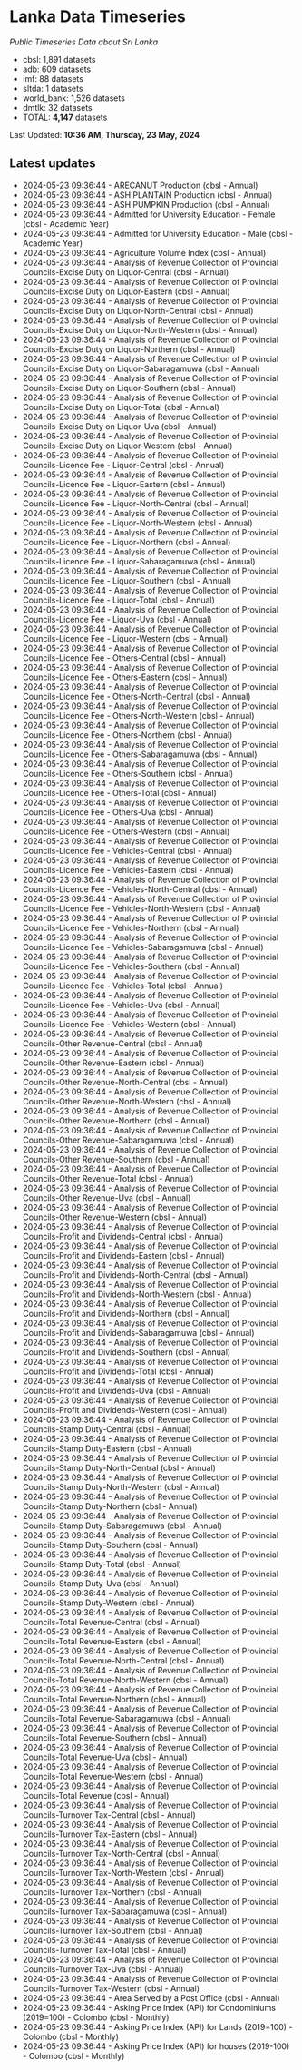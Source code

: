 # Lanka Data Timeseries
*Public Timeseries Data about Sri Lanka*

* cbsl: 1,891 datasets
* adb: 609 datasets
* imf: 88 datasets
* sltda: 1 datasets
* world_bank: 1,526 datasets
* dmtlk: 32 datasets
* TOTAL: **4,147** datasets

Last Updated: **10:36 AM, Thursday, 23 May, 2024**

## Latest updates

* 2024-05-23 09:36:44 - ARECANUT Production (cbsl - Annual)
* 2024-05-23 09:36:44 - ASH PLANTAIN Production (cbsl - Annual)
* 2024-05-23 09:36:44 - ASH PUMPKIN Production (cbsl - Annual)
* 2024-05-23 09:36:44 - Admitted for University Education - Female (cbsl - Academic Year)
* 2024-05-23 09:36:44 - Admitted for University Education - Male (cbsl - Academic Year)
* 2024-05-23 09:36:44 - Agriculture Volume Index (cbsl - Annual)
* 2024-05-23 09:36:44 - Analysis of Revenue Collection of Provincial Councils-Excise Duty on Liquor-Central (cbsl - Annual)
* 2024-05-23 09:36:44 - Analysis of Revenue Collection of Provincial Councils-Excise Duty on Liquor-Eastern (cbsl - Annual)
* 2024-05-23 09:36:44 - Analysis of Revenue Collection of Provincial Councils-Excise Duty on Liquor-North-Central (cbsl - Annual)
* 2024-05-23 09:36:44 - Analysis of Revenue Collection of Provincial Councils-Excise Duty on Liquor-North-Western (cbsl - Annual)
* 2024-05-23 09:36:44 - Analysis of Revenue Collection of Provincial Councils-Excise Duty on Liquor-Northern (cbsl - Annual)
* 2024-05-23 09:36:44 - Analysis of Revenue Collection of Provincial Councils-Excise Duty on Liquor-Sabaragamuwa (cbsl - Annual)
* 2024-05-23 09:36:44 - Analysis of Revenue Collection of Provincial Councils-Excise Duty on Liquor-Southern (cbsl - Annual)
* 2024-05-23 09:36:44 - Analysis of Revenue Collection of Provincial Councils-Excise Duty on Liquor-Total (cbsl - Annual)
* 2024-05-23 09:36:44 - Analysis of Revenue Collection of Provincial Councils-Excise Duty on Liquor-Uva (cbsl - Annual)
* 2024-05-23 09:36:44 - Analysis of Revenue Collection of Provincial Councils-Excise Duty on Liquor-Western (cbsl - Annual)
* 2024-05-23 09:36:44 - Analysis of Revenue Collection of Provincial Councils-Licence Fee - Liquor-Central (cbsl - Annual)
* 2024-05-23 09:36:44 - Analysis of Revenue Collection of Provincial Councils-Licence Fee - Liquor-Eastern (cbsl - Annual)
* 2024-05-23 09:36:44 - Analysis of Revenue Collection of Provincial Councils-Licence Fee - Liquor-North-Central (cbsl - Annual)
* 2024-05-23 09:36:44 - Analysis of Revenue Collection of Provincial Councils-Licence Fee - Liquor-North-Western (cbsl - Annual)
* 2024-05-23 09:36:44 - Analysis of Revenue Collection of Provincial Councils-Licence Fee - Liquor-Northern (cbsl - Annual)
* 2024-05-23 09:36:44 - Analysis of Revenue Collection of Provincial Councils-Licence Fee - Liquor-Sabaragamuwa (cbsl - Annual)
* 2024-05-23 09:36:44 - Analysis of Revenue Collection of Provincial Councils-Licence Fee - Liquor-Southern (cbsl - Annual)
* 2024-05-23 09:36:44 - Analysis of Revenue Collection of Provincial Councils-Licence Fee - Liquor-Total (cbsl - Annual)
* 2024-05-23 09:36:44 - Analysis of Revenue Collection of Provincial Councils-Licence Fee - Liquor-Uva (cbsl - Annual)
* 2024-05-23 09:36:44 - Analysis of Revenue Collection of Provincial Councils-Licence Fee - Liquor-Western (cbsl - Annual)
* 2024-05-23 09:36:44 - Analysis of Revenue Collection of Provincial Councils-Licence Fee - Others-Central (cbsl - Annual)
* 2024-05-23 09:36:44 - Analysis of Revenue Collection of Provincial Councils-Licence Fee - Others-Eastern (cbsl - Annual)
* 2024-05-23 09:36:44 - Analysis of Revenue Collection of Provincial Councils-Licence Fee - Others-North-Central (cbsl - Annual)
* 2024-05-23 09:36:44 - Analysis of Revenue Collection of Provincial Councils-Licence Fee - Others-North-Western (cbsl - Annual)
* 2024-05-23 09:36:44 - Analysis of Revenue Collection of Provincial Councils-Licence Fee - Others-Northern (cbsl - Annual)
* 2024-05-23 09:36:44 - Analysis of Revenue Collection of Provincial Councils-Licence Fee - Others-Sabaragamuwa (cbsl - Annual)
* 2024-05-23 09:36:44 - Analysis of Revenue Collection of Provincial Councils-Licence Fee - Others-Southern (cbsl - Annual)
* 2024-05-23 09:36:44 - Analysis of Revenue Collection of Provincial Councils-Licence Fee - Others-Total (cbsl - Annual)
* 2024-05-23 09:36:44 - Analysis of Revenue Collection of Provincial Councils-Licence Fee - Others-Uva (cbsl - Annual)
* 2024-05-23 09:36:44 - Analysis of Revenue Collection of Provincial Councils-Licence Fee - Others-Western (cbsl - Annual)
* 2024-05-23 09:36:44 - Analysis of Revenue Collection of Provincial Councils-Licence Fee - Vehicles-Central (cbsl - Annual)
* 2024-05-23 09:36:44 - Analysis of Revenue Collection of Provincial Councils-Licence Fee - Vehicles-Eastern (cbsl - Annual)
* 2024-05-23 09:36:44 - Analysis of Revenue Collection of Provincial Councils-Licence Fee - Vehicles-North-Central (cbsl - Annual)
* 2024-05-23 09:36:44 - Analysis of Revenue Collection of Provincial Councils-Licence Fee - Vehicles-North-Western (cbsl - Annual)
* 2024-05-23 09:36:44 - Analysis of Revenue Collection of Provincial Councils-Licence Fee - Vehicles-Northern (cbsl - Annual)
* 2024-05-23 09:36:44 - Analysis of Revenue Collection of Provincial Councils-Licence Fee - Vehicles-Sabaragamuwa (cbsl - Annual)
* 2024-05-23 09:36:44 - Analysis of Revenue Collection of Provincial Councils-Licence Fee - Vehicles-Southern (cbsl - Annual)
* 2024-05-23 09:36:44 - Analysis of Revenue Collection of Provincial Councils-Licence Fee - Vehicles-Total (cbsl - Annual)
* 2024-05-23 09:36:44 - Analysis of Revenue Collection of Provincial Councils-Licence Fee - Vehicles-Uva (cbsl - Annual)
* 2024-05-23 09:36:44 - Analysis of Revenue Collection of Provincial Councils-Licence Fee - Vehicles-Western (cbsl - Annual)
* 2024-05-23 09:36:44 - Analysis of Revenue Collection of Provincial Councils-Other Revenue-Central (cbsl - Annual)
* 2024-05-23 09:36:44 - Analysis of Revenue Collection of Provincial Councils-Other Revenue-Eastern (cbsl - Annual)
* 2024-05-23 09:36:44 - Analysis of Revenue Collection of Provincial Councils-Other Revenue-North-Central (cbsl - Annual)
* 2024-05-23 09:36:44 - Analysis of Revenue Collection of Provincial Councils-Other Revenue-North-Western (cbsl - Annual)
* 2024-05-23 09:36:44 - Analysis of Revenue Collection of Provincial Councils-Other Revenue-Northern (cbsl - Annual)
* 2024-05-23 09:36:44 - Analysis of Revenue Collection of Provincial Councils-Other Revenue-Sabaragamuwa (cbsl - Annual)
* 2024-05-23 09:36:44 - Analysis of Revenue Collection of Provincial Councils-Other Revenue-Southern (cbsl - Annual)
* 2024-05-23 09:36:44 - Analysis of Revenue Collection of Provincial Councils-Other Revenue-Total (cbsl - Annual)
* 2024-05-23 09:36:44 - Analysis of Revenue Collection of Provincial Councils-Other Revenue-Uva (cbsl - Annual)
* 2024-05-23 09:36:44 - Analysis of Revenue Collection of Provincial Councils-Other Revenue-Western (cbsl - Annual)
* 2024-05-23 09:36:44 - Analysis of Revenue Collection of Provincial Councils-Profit and Dividends-Central (cbsl - Annual)
* 2024-05-23 09:36:44 - Analysis of Revenue Collection of Provincial Councils-Profit and Dividends-Eastern (cbsl - Annual)
* 2024-05-23 09:36:44 - Analysis of Revenue Collection of Provincial Councils-Profit and Dividends-North-Central (cbsl - Annual)
* 2024-05-23 09:36:44 - Analysis of Revenue Collection of Provincial Councils-Profit and Dividends-North-Western (cbsl - Annual)
* 2024-05-23 09:36:44 - Analysis of Revenue Collection of Provincial Councils-Profit and Dividends-Northern (cbsl - Annual)
* 2024-05-23 09:36:44 - Analysis of Revenue Collection of Provincial Councils-Profit and Dividends-Sabaragamuwa (cbsl - Annual)
* 2024-05-23 09:36:44 - Analysis of Revenue Collection of Provincial Councils-Profit and Dividends-Southern (cbsl - Annual)
* 2024-05-23 09:36:44 - Analysis of Revenue Collection of Provincial Councils-Profit and Dividends-Total (cbsl - Annual)
* 2024-05-23 09:36:44 - Analysis of Revenue Collection of Provincial Councils-Profit and Dividends-Uva (cbsl - Annual)
* 2024-05-23 09:36:44 - Analysis of Revenue Collection of Provincial Councils-Profit and Dividends-Western (cbsl - Annual)
* 2024-05-23 09:36:44 - Analysis of Revenue Collection of Provincial Councils-Stamp Duty-Central (cbsl - Annual)
* 2024-05-23 09:36:44 - Analysis of Revenue Collection of Provincial Councils-Stamp Duty-Eastern (cbsl - Annual)
* 2024-05-23 09:36:44 - Analysis of Revenue Collection of Provincial Councils-Stamp Duty-North-Central (cbsl - Annual)
* 2024-05-23 09:36:44 - Analysis of Revenue Collection of Provincial Councils-Stamp Duty-North-Western (cbsl - Annual)
* 2024-05-23 09:36:44 - Analysis of Revenue Collection of Provincial Councils-Stamp Duty-Northern (cbsl - Annual)
* 2024-05-23 09:36:44 - Analysis of Revenue Collection of Provincial Councils-Stamp Duty-Sabaragamuwa (cbsl - Annual)
* 2024-05-23 09:36:44 - Analysis of Revenue Collection of Provincial Councils-Stamp Duty-Southern (cbsl - Annual)
* 2024-05-23 09:36:44 - Analysis of Revenue Collection of Provincial Councils-Stamp Duty-Total (cbsl - Annual)
* 2024-05-23 09:36:44 - Analysis of Revenue Collection of Provincial Councils-Stamp Duty-Uva (cbsl - Annual)
* 2024-05-23 09:36:44 - Analysis of Revenue Collection of Provincial Councils-Stamp Duty-Western (cbsl - Annual)
* 2024-05-23 09:36:44 - Analysis of Revenue Collection of Provincial Councils-Total Revenue-Central (cbsl - Annual)
* 2024-05-23 09:36:44 - Analysis of Revenue Collection of Provincial Councils-Total Revenue-Eastern (cbsl - Annual)
* 2024-05-23 09:36:44 - Analysis of Revenue Collection of Provincial Councils-Total Revenue-North-Central (cbsl - Annual)
* 2024-05-23 09:36:44 - Analysis of Revenue Collection of Provincial Councils-Total Revenue-North-Western (cbsl - Annual)
* 2024-05-23 09:36:44 - Analysis of Revenue Collection of Provincial Councils-Total Revenue-Northern (cbsl - Annual)
* 2024-05-23 09:36:44 - Analysis of Revenue Collection of Provincial Councils-Total Revenue-Sabaragamuwa (cbsl - Annual)
* 2024-05-23 09:36:44 - Analysis of Revenue Collection of Provincial Councils-Total Revenue-Southern (cbsl - Annual)
* 2024-05-23 09:36:44 - Analysis of Revenue Collection of Provincial Councils-Total Revenue-Uva (cbsl - Annual)
* 2024-05-23 09:36:44 - Analysis of Revenue Collection of Provincial Councils-Total Revenue-Western (cbsl - Annual)
* 2024-05-23 09:36:44 - Analysis of Revenue Collection of Provincial Councils-Total Revenue (cbsl - Annual)
* 2024-05-23 09:36:44 - Analysis of Revenue Collection of Provincial Councils-Turnover Tax-Central (cbsl - Annual)
* 2024-05-23 09:36:44 - Analysis of Revenue Collection of Provincial Councils-Turnover Tax-Eastern (cbsl - Annual)
* 2024-05-23 09:36:44 - Analysis of Revenue Collection of Provincial Councils-Turnover Tax-North-Central (cbsl - Annual)
* 2024-05-23 09:36:44 - Analysis of Revenue Collection of Provincial Councils-Turnover Tax-North-Western (cbsl - Annual)
* 2024-05-23 09:36:44 - Analysis of Revenue Collection of Provincial Councils-Turnover Tax-Northern (cbsl - Annual)
* 2024-05-23 09:36:44 - Analysis of Revenue Collection of Provincial Councils-Turnover Tax-Sabaragamuwa (cbsl - Annual)
* 2024-05-23 09:36:44 - Analysis of Revenue Collection of Provincial Councils-Turnover Tax-Southern (cbsl - Annual)
* 2024-05-23 09:36:44 - Analysis of Revenue Collection of Provincial Councils-Turnover Tax-Total (cbsl - Annual)
* 2024-05-23 09:36:44 - Analysis of Revenue Collection of Provincial Councils-Turnover Tax-Uva (cbsl - Annual)
* 2024-05-23 09:36:44 - Analysis of Revenue Collection of Provincial Councils-Turnover Tax-Western (cbsl - Annual)
* 2024-05-23 09:36:44 - Area Served by a Post Office (cbsl - Annual)
* 2024-05-23 09:36:44 - Asking Price Index (API) for Condominiums (2019=100) - Colombo (cbsl - Monthly)
* 2024-05-23 09:36:44 - Asking Price Index (API) for Lands (2019=100) - Colombo (cbsl - Monthly)
* 2024-05-23 09:36:44 - Asking Price Index (API) for houses (2019-100) - Colombo (cbsl - Monthly)